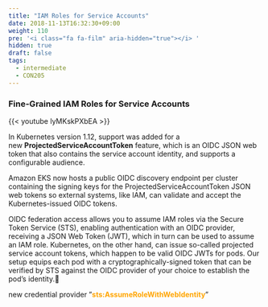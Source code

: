 ```yaml
---
title: "IAM Roles for Service Accounts"
date: 2018-11-13T16:32:30+09:00
weight: 110
pre: '<i class="fa fa-film" aria-hidden="true"></i> '
hidden: true
draft: false
tags:
  - intermediate
  - CON205
---
```


### Fine-Grained IAM Roles for Service Accounts

{{< youtube lyMKskPXbEA >}}

In Kubernetes version 1.12, support was added for a new **ProjectedServiceAccountToken** feature, which is an OIDC JSON web token that also contains the service account identity, and supports a configurable audience.

Amazon EKS now hosts a public OIDC discovery endpoint per cluster containing the signing keys for the ProjectedServiceAccountToken JSON web tokens so external systems, like IAM, can validate and accept the Kubernetes-issued OIDC tokens.

OIDC federation access allows you to assume IAM roles via the Secure Token Service (STS), enabling authentication with an OIDC provider, receiving a JSON Web Token (JWT), which in turn can be used to assume an IAM role. Kubernetes, on the other hand, can issue so-called projected service account tokens, which happen to be valid OIDC JWTs for pods. Our setup equips each pod with a cryptographically-signed token that can be verified by STS against the OIDC provider of your choice to establish the pod’s identity.

new credential provider ”<span style="color:orange">**sts:AssumeRoleWithWebIdentity**</span>”
